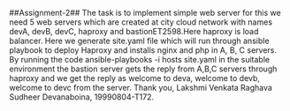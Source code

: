 ##Assignment-2##
The task is to implement simple web server for this we need 5 web servers which are created at city cloud network with names devA, devB, devC, haproxy and bastionET2598.Here haproxy is load balancer.
Here we generate site.yaml file which will run through ansible playbook to deploy Haproxy and installs nginx and php in A, B, C servers.
By running the code ansible-playbooks -i hosts site.yaml in the suitable environment the bastion server gets the reply from A,B,C servers through haproxy and we get the reply as welcome to deva,
welcome to devb, welcome to devc from the server.
Thank you,
Lakshmi Venkata Raghava Sudheer Devanaboina,
19990804-T172.